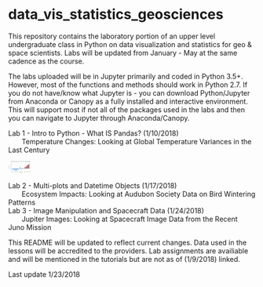 # data_vis_statistics_geosciences
This repository contains the laboratory portion of an upper level undergraduate class in Python on data visualization and 
statistics for geo &amp; space scientists. Labs will be updated from January - May at the same cadence as the course.

The labs uploaded will be in Jupyter primarily and coded in Python 3.5+. However, most of the functions and methods should work in Python 2.7. If you do not have/know what Jupyter is - you can download Python/Jupyter from Anaconda or Canopy as a fully installed and interactive environment. This will support most if not all of the packages used in the labs and then you can navigate to Jupyter through Anaconda/Canopy.

Lab 1 - Intro to Python - What IS Pandas? (1/10/2018)  
&nbsp;&nbsp;&nbsp;&nbsp;&nbsp;&nbsp; Temperature Changes: Looking at Global Temperature Variances in the Last Century


<img src="./Lab1/Figures/Example_TempVariants_GlobalYearlyAverages.png" alt="Drawing" style="width: 50px;"/>


Lab 2 - Multi-plots and Datetime Objects (1/17/2018)  
&nbsp;&nbsp;&nbsp;&nbsp;&nbsp;&nbsp; Ecosystem Impacts: Looking at Audubon Society Data on Bird Wintering Patterns  
Lab 3 - Image Manipulation and Spacecraft Data (1/24/2018)  
&nbsp;&nbsp;&nbsp;&nbsp;&nbsp;&nbsp; Jupiter Images: Looking at Spacecraft Image Data from the Recent Juno Mission  


This README will be updated to reflect current changes. Data used in the lessons will be accredited to the providers. Lab assignments are availiable and will be mentioned in the tutorials but are not as of (1/9/2018) linked. 

Last update 1/23/2018
